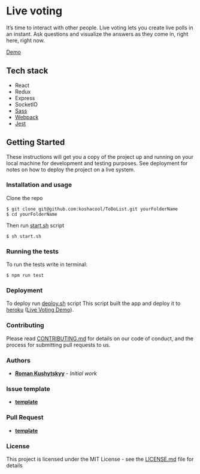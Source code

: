 # Live voting
It’s time to interact with other people. 
Live voting lets you create live polls in an instant.
Ask questions and visualize the answers as they come in, right here, right now.

[Demo](https://reactvoting.herokuapp.com)

## Tech stack

 - React 
 - Redux 
 - Express 
 - SocketIO 
 - [Sass](https://sass-lang.com/)
 - [Webpack](https://webpack.js.org/)
 - [Jest](https://jestjs.io/)

## Getting Started

These instructions will get you a copy of the project up and running on your local machine 
for development and testing purposes. 
See deployment for notes on how to deploy the project on a live system.

### Installation and usage

Clone the repo 

```
$ git clone git@github.com:koshacool/ToDoList.git yourFolderName
$ cd yourFolderName
```
Then run [start.sh](https://github.com/koshacool/liveVoting/blob/master/start.sh) script

```
$ sh start.sh
```

### Running the tests

To run the tests write in terminal: 

```
$ npm run test
```
### Deployment

To deploy run [deploy.sh](https://github.com/koshacool/liveVoting/blob/master/start.sh) script
This script built the app and deploy it to [heroku](https://dashboard.heroku.com/)
([Live Voting Demo](https://reactvoting.herokuapp.com)).

### Contributing
Please read [CONTRIBUTING.md](contributing.md) for details on our code of conduct, and the process for submitting pull requests to us.

### Authors

* **[Roman Kushytskyy](https://github.com/koshacool)** - *Initial work*

### Issue template

* **[template](.github/ISSUE_TEMPLATE/bug.md)**

### Pull Request

* **[template](.github/PULL_REQUEST_TEMPLATE.md)**

### License

This project is licensed under the MIT License - see the [LICENSE.md](LICENSE.md) file for details
